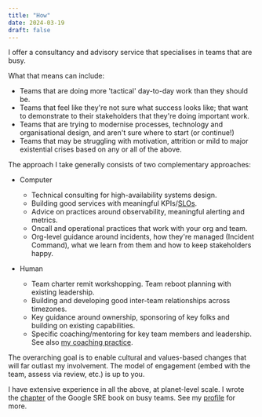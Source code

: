 ```yaml
---
title: "How"
date: 2024-03-19
draft: false
---
```


I offer a consultancy and advisory service that specialises in teams that are busy.

What that means can include:

 - Teams that are doing more 'tactical' day-to-day work than they should be.
 - Teams that feel like they're not sure what success looks like; that want to demonstrate to their stakeholders that they're doing important work.
 - Teams that are trying to modernise processes, technology and organisational design, and aren't sure where to start (or continue!)
 - Teams that may be struggling with motivation, attrition or mild to major existential crises based on any or all of the above.

The approach I take generally consists of two complementary approaches:

 - Computer
   - Technical consulting for high-availability systems design.
   - Building good services with meaningful KPIs/[SLOs](https://en.wikipedia.org/wiki/Service-level_objective).
   - Advice on practices around observability, meaningful alerting and metrics.
   - Oncall and operational practices that work with your org and team.
   - Org-level guidance around incidents, how they're managed (Incident Command), what we learn from them and how to keep stakeholders happy.

 - Human
   - Team charter remit workshopping. Team reboot planning with existing leadership.
   - Building and developing good inter-team relationships across timezones.
   - Key guidance around ownership, sponsoring of key folks and building on existing capabilities.
   - Specific coaching/mentoring for key team members and leadership. See also [my coaching practice](https://www.strategichopes.co).

The overarching goal is to enable cultural and values-based changes that will far outlast my involvement. The model of engagement (embed with the team, assess via review, etc.) is up to you.

I have extensive experience in all the above, at planet-level scale. I wrote the [chapter](https://sre.google/sre-book/dealing-with-interrupts/) of the Google SRE book on busy teams. See my [profile](https://log.andvari.net/pages/about.html) for more.
